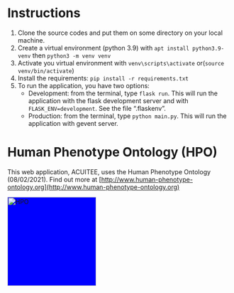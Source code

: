 # Instructions

1.	Clone the source codes and put them on some directory on your local machine.
2.	Create a virtual environment (python 3.9) with ``apt install python3.9-venv`` then ``python3 -m venv venv``
3.	Activate you virtual environment with ``venv\scripts\activate`` or(``source venv/bin/activate``)
4.	Install the requirements: ``pip install -r requirements.txt``
5.	To run the application, you have two options:
    - Development: from the terminal, type ``flask run``. This will run the application with the flask development server and with ``FLASK_ENV=development``. See the file “.flaskenv”.
    - Production: from the terminal, type ``python main.py``. This will run the application with gevent server.

# Human Phenotype Ontology (HPO)
This web application, ACUITEE, uses the Human Phenotype Ontology (08/02/2021). Find out more at [http://www.human-phenotype-ontology.org](http://www.human-phenotype-ontology.org) 

<img src="https://hpo.jax.org/app/assets/hpo-logo-white.png" style="background-color:blue ;" alt="HPO" width="200"/>
